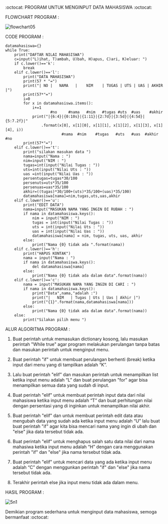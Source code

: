 :octocat: PROGRAM UNTUK MENGINPUT DATA MAHASISWA :octocat:

FLOWCHART PROGRAM :

![flowchart05](https://user-images.githubusercontent.com/57025775/70371165-4d8df780-1902-11ea-8ca9-cf27741048bb.jpg)

CODE PROGRAM  :

    datamahasiswa={}
    while True:
        print("DAFTAR NILAI MAHASISWA")
        c=input("L)ihat, T)ambah, U)bah, H)apus, C)ari, K)eluar: ")
        if c.lower()=='k':
            break
        elif c.lower()=='l':
            print("DATA MAHASISWA")
            print(57 * "=")
            print("| NO |   NAMA   |    NIM    | TUGAS | UTS | UAS | AKHIR |")
            print(57*"=")
            i=0
            for x in datamahasiswa.items():
                i+=1
                        #no     #nama   #nim   #tugas #uts  #uas    #akhir
                print("|{6:4}|{0:10s}|{1:11}|{2:7d}|{3:5d}|{4:5d}|{5:7.2f}|"
                    .format(x[0], x[1][0], x[1][1], x[1][2], x[1][3], x[1][4], i))
                             #nama  #nim    #tugas   #uts   #uas  #akhir  #no
            print(57*"=")
        elif c.lower()=='t':
            print("silakan masukan data ")
            nama=input("Nama : ")
            nim=input("NIM : ")
            tugas=int(input("Nilai Tugas : "))
            uts=int(input("Nilai Uts : "))
            uas =int(input("Nilai Uas : "))
            persentugas=tugas*30/100
            persenuts=uts*35/100
            persenuas=uas*35/100
            akhir=((tugas)*30/100+(uts)*35/100+(uas)*35/100)
            datamahasiswa[nama]=nim,tugas,uts,uas,akhir
        elif c.lower()=='u':
            print("EDIT DATA")
            nama=input("MASUKAN NAMA YANG INGIN DI RUBAH : ")
            if nama in datamahasiswa.keys():
                nim = input("NIM : ")
                tugas = int(input("Nilai Tugas : "))
                uts = int(input("Nilai Uts : "))
                uas = int(input("Nilai Uas : "))
                datamahasiswa[nama] = nim, tugas, uts, uas, akhir
            else:
                print("Nama {0} tidak ada ".format(nama))
        elif c.lower()=='h':
            print("HAPUS KONTAK")
            nama = input("Nama : ")
            if nama in datamahasiswa.keys():
                del datamahasiswa[nama]
            else:
                print("Nama {0} tidak ada dalam data".format(nama))
        elif c.lower()=='c':
            nama = input("MASUKAN NAMA YANG INGIN DI CARI : ")
            if nama in datamahasiswa.keys():
                print("Data",nama,"adalah :")
                print("|   NIM   | Tugas | Uts | Uas | Akhir |")
                print("{1}".format(nama,datamahasiswa[nama]))
            else:
                print("Nama {0} tidak ada dalam data".format(nama))
        else:
            print("Silakan pilih menu ")


ALUR ALGORITMA PROGRAM :

1. Buat perintah untuk memasukan dictionary kosong, lalu masukan perintah "While true" agar program melakukan perulangan tanpa batas dan masukan perintah untuk menginput menu. 

2. Buat perintah "if" untuk membuat perulangan berhenti (break) ketika input dari menu yang di tampilkan adalah “K”.

3. Lalu buat perintah "elif" dan masukan perintah untuk menampilkan list ketika input menu adalah “L” dan buat perulangan "for" agar bisa menampilkan semua data yang sudah di input. 

4. Buat perintah "elif" untuk membuat perintah input data dari nilai mahasiswa ketika input menu adalah “T” dan buat perhitungan nilai dengan persentasi yang di inginkan untuk menampilkan nilai akhir. 

5. Buat perintah "elif" dan untuk membuat perintah edit data atau mengubah data yang sudah ada ketika input menu adalah “U” lalu buat buat perintah "if" agar kita bisa mencari nama yang ingin di ubah dan "else" jika data tersebut tidak ada. 

6. Buat perintah "elif" untuk menghapus salah satu data nilai dari nama mahasiwa ketika input menu adalah “H” dengan cara menggunakan perintah "if" dan "else" jika nama tersebut tidak ada.

7. Buat perintah "elif" untuk mencari data yang ada ketika input menu adalah “C” dengan menggunkan perintah "if" dan "else" jika nama tersebut tidak ada.

8. Terakhir perintah else jika input menu tidak ada dalam menu.

HASIL PROGRAM :

![5n1](https://user-images.githubusercontent.com/57025775/70382418-778cfb80-198e-11ea-8c4e-213f3d0ad182.jpg)


Demikian program sederhana untuk menginput data mahasiswa, semoga bermanfaat :octocat:

